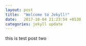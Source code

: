 ```yaml
---
layout: post
title:  "Welcome to Jekyll!"
date:   2017-10-04 21:23:54 +0530
categories: jekyll update
---
```

this is test post two